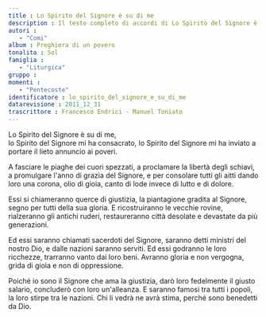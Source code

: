 ```yaml
--- 
title : Lo Spirito del Signore è su di me
description : Il testo completo di accordi di Lo Spirito del Signore è su di me. Inseriscila nel tuo canzoniere!
autori : 
   - "Comi"
album : Preghiera di un povero
tonalita : Sol
famiglia : 
   - "Liturgica"
gruppo : 
momenti : 
   - "Pentecoste"
identificatore : lo_spirito_del_signore_e_su_di_me
datarevisione : 2011_12_31
trascrittore : Francesco Endrici - Manuel Toniato
--- 
```




Lo Spirito del Signore è su di me,  
lo Spirito del Signore mi ha consacrato,
lo Spirito del Signore mi ha inviato
a portare il lieto annuncio ai poveri.


A fasciare le piaghe dei cuori spezzati,
a proclamare la libertà degli schiavi,
a promulgare l'anno di grazia del Signore,
e per consolare tutti gli aitti
dando loro una corona,
olio di gioia, canto di lode
invece di lutto e di dolore.


Essi si chiameranno querce di giustizia,
la piantagione gradita al Signore,
segno per tutti della sua gloria.
E ricostruiranno le vecchie rovine,
rialzeranno gli antichi ruderi,
restaureranno città desolate
e devastate da più generazioni.


Ed essi saranno chiamati sacerdoti del Signore,
saranno detti ministri del nostro Dio,
e dalle nazioni saranno serviti.
Ed essi godranno le loro ricchezze,
trarranno vanto dai loro beni.
Avranno gloria e non vergogna,
grida di gioia e non di oppressione.


Poiché io sono il Signore che ama la giustizia,
darò loro fedelmente il giusto salario,
concluderò con loro un'alleanza.
E saranno famosi tra tutti i popoli,
la loro stirpe tra le nazioni.
Chi li vedrà ne avrà stima,
perché sono benedetti da Dio.


